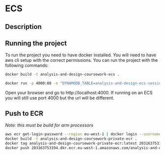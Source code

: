 # ECS
## Description


## Running the project
To run the project you need to have docker installed.
You will need to have aws cli setup with the correct permissions.
You can run the project with the following commands:
```bash
docker build -t analysis-and-design-coursework-ecs .
```
```bash
docker run -p 4000:80 -e "DYNAMODB_TABLE=analysis-and-design-ecs-session-table" -e "FRIDGE_MGR_ARN=arn:aws:lambda:eu-west-1:203163753194:function:FfSmartAppTheOneWeAreWork-AnalysisAndDesignFridgeM-JGnzKOPDBYoi" -e "ORDER_MGR_ARN=arn:aws:lambda:eu-west-1:203163753194:function:FfSmartAppTheOneWeAreWork-AnalysisAndDesignOrdersM-Q5wAIRISq5SD" -e "USER_MGR_ARN=arn:aws:lambda:eu-west-1:203163753194:function:FfSmartAppTheOneWeAreWork-AnalysisAndDesignUsersMg-AzDLX5oyzz1y" -e "HEALTH_REPORT_MGR_ARN=arn:aws:lambda:eu-west-1:203163753194:function:FfSmartAppTheOneWeAreWork-AnalysisAndDesignHealthR-Fhf8nl7TD4Dl" -e "TOKEN_MGR_ARN=arn:aws:lambda:eu-west-1:203163753194:function:FfSmartAppTheOneWeAreWork-AnalysisAndDesignTokenMg-Iw77qKeVW3Yn" analysis-and-design-coursework-ecs
```
Open your browser and go to http://localhost:4000.
If running on an ECS you will still use port 4000 but the url will be different.

## Push to ECR
_Note: this must be build for arm processors_
```bash
aws ecr get-login-password --region eu-west-1 | docker login --username AWS --password-stdin 203163753194.dkr.ecr.eu-west-1.amazonaws.com
docker build -t analysis-and-design-coursework-private-ecr .
docker tag analysis-and-design-coursework-private-ecr:latest 203163753194.dkr.ecr.eu-west-1.amazonaws.com/analysis-and-design-coursework-private-ecr:latest
docker push 203163753194.dkr.ecr.eu-west-1.amazonaws.com/analysis-and-design-coursework-private-ecr:latest
```
